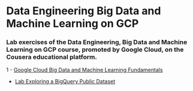 # Data Engineering Big Data and Machine Learning on GCP

### Lab exercises of the Data Engineering, Big Data and Machine Learning on GCP course, promoted by Google Cloud, on the Cousera educational platform.

1 - [Google Cloud Big Data and Machine Learning Fundamentals](https://github.com/tmabgdata/Data-Engineering-Big-Data-and-Machine-Learning-on-GCP/tree/master/Google%20Cloud%20Big%20Data%20and%20Machine%20Learning%20Fundamentals)
  - [Lab Exploring a BigQuery Public Dataset](https://github.com/tmabgdata/Data-Engineering-Big-Data-and-Machine-Learning-on-GCP/tree/master/Google%20Cloud%20Big%20Data%20and%20Machine%20Learning%20Fundamentals/Lab%20Exploring%20a%20BigQuery%20Public%20Dataset)
